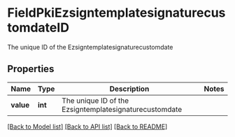 # FieldPkiEzsigntemplatesignaturecustomdateID

The unique ID of the Ezsigntemplatesignaturecustomdate

## Properties
Name | Type | Description | Notes
------------ | ------------- | ------------- | -------------
**value** | **int** | The unique ID of the Ezsigntemplatesignaturecustomdate | 

[[Back to Model list]](../README.md#documentation-for-models) [[Back to API list]](../README.md#documentation-for-api-endpoints) [[Back to README]](../README.md)


